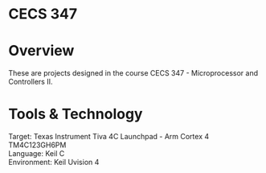 # CECS 347
# Overview
These are projects designed in the course CECS 347 - Microprocessor and Controllers II.
# Tools & Technology
Target: Texas Instrument Tiva 4C Launchpad - Arm Cortex 4 TM4C123GH6PM<br>
Language: Keil C<br>
Environment: Keil Uvision 4<br>
